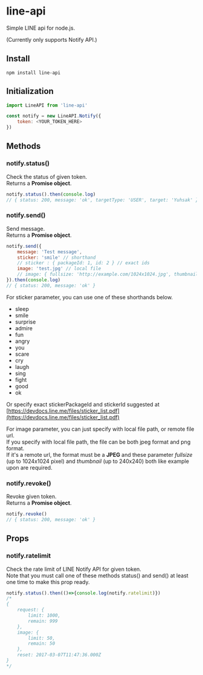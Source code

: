 # line-api
Simple LINE api for node.js.

(Currently only supports Notify API.)

## Install
`npm install line-api`

## Initialization

```js
import LineAPI from 'line-api'

const notify = new LineAPI.Notify({
	token: <YOUR_TOKEN_HERE>
})
```

## Methods

### notify.status()

Check the status of given token.  
Returns a **Promise object**.

```js
notify.status().then(console.log)
// { status: 200, message: 'ok', targetType: 'USER', target: 'Yuhsak' }
```

### notify.send()

Send message.  
Returns a **Promise object**.

```js
notify.send({
	message: 'Test message',
	sticker: 'smile' // shorthand
	// sticker : { packageId: 1, id: 2 } // exact ids
	image: 'test.jpg' // local file
	// image: { fullsize: 'http://example.com/1024x1024.jpg', thumbnail: 'http://example.com/240x240.jpg' } // remote url
}).then(console.log)
// { status: 200, message: 'ok' }
```

For sticker parameter, you can use one of these shorthands below.  

- sleep
- smile
- surprise
- admire
- fun
- angry
- you
- scare
- cry
- laugh
- sing
- fight
- good
- ok

Or specify exact stickerPackageId and stickerId suggested at [https://devdocs.line.me/files/sticker_list.pdf](https://devdocs.line.me/files/sticker_list.pdf)

For image parameter, you can just specify with local file path, or remote file url.  
If you specify with local file path, the file can be both jpeg format and png format.  
If it's a remote url, the format must be a **JPEG** and these parameter _fullsize_ (up to 1024x1024 pixel) and _thumbnail_ (up to 240x240) both like example upon are required.

### notify.revoke()

Revoke given token.  
Returns a **Promise object**.

```js
notify.revoke()
// { status: 200, message: 'ok' }
```

## Props

### notify.ratelimit

Check the rate limit of LINE Notify API for given token.  
Note that you must call one of these methods status() and send() at least one time to make this prop ready.

```js
notify.status().then(()=>{console.log(notify.ratelimit)})
/*
{
	request: {
		limit: 1000,
		remain: 999
	},
	image: {
		limit: 50,
		remain: 50
	},
	reset: 2017-03-07T11:47:36.000Z
}
*/
```
